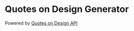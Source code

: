 # Quotes on Design Generator

Powered by [Quotes on Design API](https://quotesondesign.com/api-v4-0/)
